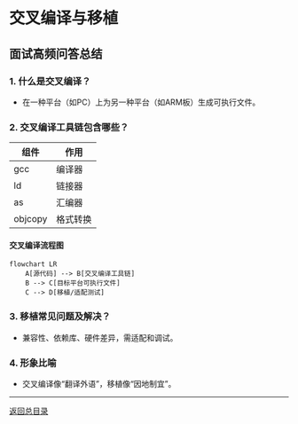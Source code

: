 # 交叉编译与移植

## 面试高频问答总结

### 1. 什么是交叉编译？
- 在一种平台（如PC）上为另一种平台（如ARM板）生成可执行文件。

### 2. 交叉编译工具链包含哪些？
| 组件     | 作用           |
| -------- | -------------- |
| gcc      | 编译器         |
| ld       | 链接器         |
| as       | 汇编器         |
| objcopy  | 格式转换       |

#### 交叉编译流程图
```mermaid
flowchart LR
    A[源代码] --> B[交叉编译工具链]
    B --> C[目标平台可执行文件]
    C --> D[移植/适配测试]
```

### 3. 移植常见问题及解决？
- 兼容性、依赖库、硬件差异，需适配和调试。

### 4. 形象比喻
- 交叉编译像“翻译外语”，移植像“因地制宜”。

---

[返回总目录](README.md)
